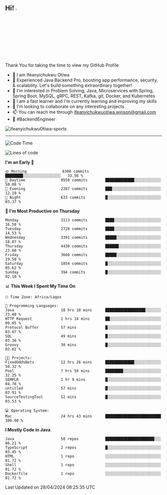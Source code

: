 <!-- BLOG-POST-LIST:START --><!-- BLOG-POST-LIST:END -->

## Hi! <img src="https://media.giphy.com/media/hvRJCLFzcasrR4ia7z/giphy.gif" width="4%"> 

Thank You for taking the time to view my GitHub Profile

- 👋 I am Ifeanyichukwu Otiwa
- 🚀 Experienced Java Backend Pro, boosting app performance, security, & scalability. Let's build something extraordinary together!
- 👀 I'm interested in Problem Solving, Java, Microservices with Spring, Spring Boot, MySQL, gRPC, REST, Kafka, git, Docker, and Kubernetes
- 🌱 I am a fast learner and I'm currently learning and improving my skills
- 💞️ I'm looking to collaborate on any interesting projects
- 📫 You can reach me through ifeanyichukwuotiwa.winson@gmail.com
- 🚀 #BackendEngineer

<p align="left" marginTop="10px"> <img src="https://komarev.com/ghpvc/?username=ifeanyichukwuOtiwa-sports&label=Profile%20views&color=0e75b6&style=for-the-badge" alt="ifeanyichukwuOtiwa-sports" /> </p>

***

<!--START_SECTION:waka-->
![Code Time](http://img.shields.io/badge/Code%20Time-2%2C458%20hrs%2039%20mins-blue)

![Lines of code](https://img.shields.io/badge/From%20Hello%20World%20I%27ve%20Written-5.0%20million%20lines%20of%20code-blue)

**I'm an Early 🐤** 

```text
🌞 Morning                6300 commits        ████████░░░░░░░░░░░░░░░░░   33.56 % 
🌆 Daytime                9550 commits        █████████████░░░░░░░░░░░░   50.88 % 
🌃 Evening                2287 commits        ███░░░░░░░░░░░░░░░░░░░░░░   12.18 % 
🌙 Night                  633 commits         █░░░░░░░░░░░░░░░░░░░░░░░░   03.37 % 
```
📅 **I'm Most Productive on Thursday** 

```text
Monday                   3113 commits        ████░░░░░░░░░░░░░░░░░░░░░   16.58 % 
Tuesday                  2728 commits        ████░░░░░░░░░░░░░░░░░░░░░   14.53 % 
Wednesday                3391 commits        █████░░░░░░░░░░░░░░░░░░░░   18.07 % 
Thursday                 4430 commits        ██████░░░░░░░░░░░░░░░░░░░   23.60 % 
Friday                   3660 commits        █████░░░░░░░░░░░░░░░░░░░░   19.50 % 
Saturday                 1054 commits        █░░░░░░░░░░░░░░░░░░░░░░░░   05.62 % 
Sunday                   394 commits         █░░░░░░░░░░░░░░░░░░░░░░░░   02.10 % 
```


📊 **This Week I Spent My Time On** 

```text
🕑︎ Time Zone: Africa/Lagos

💬 Programming Languages: 
Java                     18 hrs 10 mins      ██████████████████░░░░░░░   73.48 % 
HTTP Request             2 hrs 14 mins       ██░░░░░░░░░░░░░░░░░░░░░░░   09.05 % 
Protocol Buffer          57 mins             █░░░░░░░░░░░░░░░░░░░░░░░░   03.87 % 
SQL                      49 mins             █░░░░░░░░░░░░░░░░░░░░░░░░   03.36 % 
Groovy                   30 mins             █░░░░░░░░░░░░░░░░░░░░░░░░   02.02 % 

🐱‍💻 Projects: 
FixedOddsBets            12 hrs 26 mins      █████████████░░░░░░░░░░░░   50.32 % 
Pool                     7 hrs 58 mins       ████████░░░░░░░░░░░░░░░░░   32.25 % 
SEMPLR                   1 hr 9 mins         █░░░░░░░░░░░░░░░░░░░░░░░░   04.70 % 
untitled                 57 mins             █░░░░░░░░░░░░░░░░░░░░░░░░   03.91 % 
SourceTestingTool        52 mins             █░░░░░░░░░░░░░░░░░░░░░░░░   03.53 % 

💻 Operating System: 
Mac                      24 hrs 43 mins      █████████████████████████   100.00 % 
```

**I Mostly Code in Java** 

```text
Java                     50 repos            ██████████████████████░░░   86.21 % 
TypeScript               2 repos             █░░░░░░░░░░░░░░░░░░░░░░░░   03.45 % 
HTML                     1 repo              ░░░░░░░░░░░░░░░░░░░░░░░░░   01.72 % 
Shell                    1 repo              ░░░░░░░░░░░░░░░░░░░░░░░░░   01.72 % 
Dockerfile               1 repo              ░░░░░░░░░░░░░░░░░░░░░░░░░   01.72 % 
```




 Last Updated on 28/04/2024 08:25:35 UTC
<!--END_SECTION:waka-->

<!--
<p align="center">
![trophy](https://github-profile-trophy.vercel.app/?username=ifeanyichukwuOtiwa-sports&theme=onedark) (https://github.com/ryo-ma/github-profile-trophy)
</p>
-->

<!---
ifeanyi-otiwa/ifeanyi-otiwa is a ✨ special ✨ repository because its `README.md` (this file) appears on your GitHub profile.
You can click the Preview link to take a look at your changes.
--->
